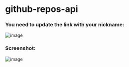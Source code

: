 # github-repos-api
 
### You need to update the link with your nickname: <br>
![image](https://user-images.githubusercontent.com/88206626/184215797-2edd86f7-b2a2-4abf-b1ae-0ade609c0656.png)

### Screenshot:
![image](https://user-images.githubusercontent.com/88206626/184216018-03e3ccfe-fd63-472b-92bc-c998f3d8c8d3.png)


